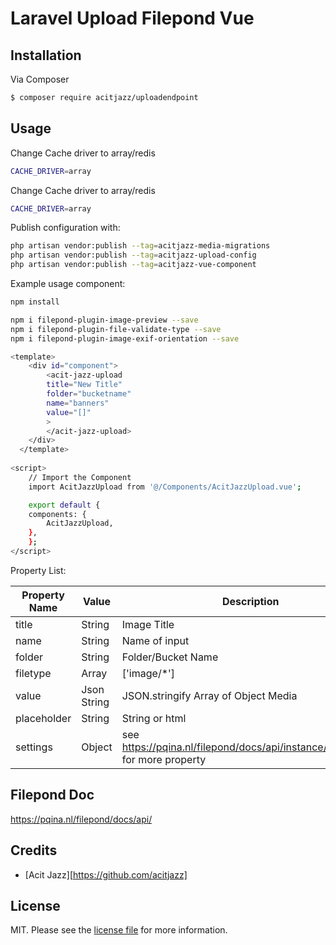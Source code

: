 # Laravel Upload Filepond Vue


## Installation

Via Composer

``` bash
$ composer require acitjazz/uploadendpoint
```

## Usage
Change Cache driver to array/redis
``` bash
CACHE_DRIVER=array
```

Change Cache driver to array/redis
``` bash
CACHE_DRIVER=array
```
Publish configuration with:

``` bash
php artisan vendor:publish --tag=acitjazz-media-migrations
php artisan vendor:publish --tag=acitjazz-upload-config
php artisan vendor:publish --tag=acitjazz-vue-component
```


Example usage component:

``` bash
npm install

npm i filepond-plugin-image-preview --save
npm i filepond-plugin-file-validate-type --save
npm i filepond-plugin-image-exif-orientation --save

```

``` bash
<template>
    <div id="component">
        <acit-jazz-upload 
        title="New Title" 
        folder="bucketname"
        name="banners"
        value="[]"
        >
        </acit-jazz-upload>
    </div>
  </template>
  
<script>
    // Import the Component
    import AcitJazzUpload from '@/Components/AcitJazzUpload.vue';

    export default {
    components: {
        AcitJazzUpload,
    },
    };
</script>
```
Property List:

| Property Name  |  Value  | Description|
|---|---|---|
| title  | String  | Image Title
| name  | String  | Name of input
|  folder | String   | Folder/Bucket Name
|  filetype | Array   | ['image/*']
|  value | Json String   | JSON.stringify Array of Object Media
|  placeholder | String   | String or html
| settings  | Object  | see https://pqina.nl/filepond/docs/api/instance/properties/ for more property

## Filepond Doc

https://pqina.nl/filepond/docs/api/

## Credits

- [Acit Jazz][https://github.com/acitjazz]

## License

MIT. Please see the [license file](license.md) for more information.

[ico-version]: https://img.shields.io/packagist/v/acitjazz/uploadendpoint.svg?style=flat-square
[ico-downloads]: https://img.shields.io/packagist/dt/acitjazz/uploadendpoint.svg?style=flat-square
[ico-travis]: https://img.shields.io/travis/acitjazz/uploadendpoint/master.svg?style=flat-square
[ico-styleci]: https://styleci.io/repos/12345678/shield

[link-packagist]: https://packagist.org/packages/acitjazz/uploadendpoint
[link-downloads]: https://packagist.org/packages/acitjazz/uploadendpoint
[link-travis]: https://travis-ci.org/acitjazz/uploadendpoint
[link-styleci]: https://styleci.io/repos/12345678
[link-author]: https://github.com/acitjazz
[link-contributors]: ../../contributors
